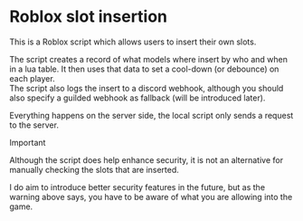 # Roblox slot insertion
 This is a Roblox script which allows users to insert their own slots.

 The script creates a record of what models where insert by who and when in a lua table. It then uses that data to set a cool-down (or debounce) on each player. \
 The script also logs the insert to a discord webhook, although you should also specify a guilded webhook as fallback (will be introduced later).

 Everything happens on the server side, the local script only sends a request to the server.

 > [!IMPORTANT]
 > Although the script does help enhance security, it is not an alternative for manually checking the slots that are inserted.
 
 I do aim to introduce better security features in the future, but as the warning above says, you have to be aware of what you are allowing into the game.
